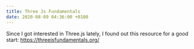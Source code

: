 ```yaml
---
title: Three Js Fundamentals
date: 2020-08-09 04:36:00 +0100
---
```




Since I got interested in Three.js lately, I found out this resource for a good start: https://threejsfundamentals.org/
